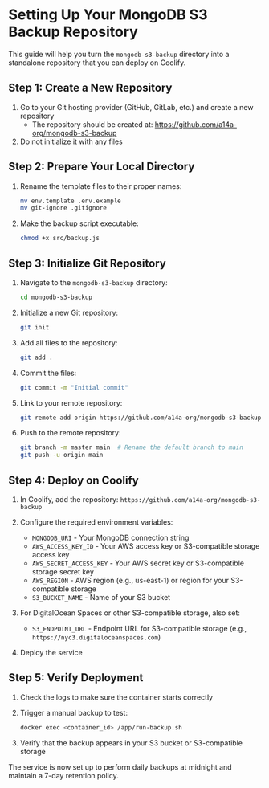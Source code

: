 # Setting Up Your MongoDB S3 Backup Repository

This guide will help you turn the `mongodb-s3-backup` directory into a standalone repository that you can deploy on Coolify.

## Step 1: Create a New Repository

1. Go to your Git hosting provider (GitHub, GitLab, etc.) and create a new repository
   - The repository should be created at: https://github.com/a14a-org/mongodb-s3-backup
2. Do not initialize it with any files

## Step 2: Prepare Your Local Directory

1. Rename the template files to their proper names:
   ```bash
   mv env.template .env.example
   mv git-ignore .gitignore
   ```

2. Make the backup script executable:
   ```bash
   chmod +x src/backup.js
   ```

## Step 3: Initialize Git Repository

1. Navigate to the `mongodb-s3-backup` directory:
   ```bash
   cd mongodb-s3-backup
   ```

2. Initialize a new Git repository:
   ```bash
   git init
   ```

3. Add all files to the repository:
   ```bash
   git add .
   ```

4. Commit the files:
   ```bash
   git commit -m "Initial commit"
   ```

5. Link to your remote repository:
   ```bash
   git remote add origin https://github.com/a14a-org/mongodb-s3-backup.git
   ```

6. Push to the remote repository:
   ```bash
   git branch -m master main  # Rename the default branch to main
   git push -u origin main
   ```

## Step 4: Deploy on Coolify

1. In Coolify, add the repository: `https://github.com/a14a-org/mongodb-s3-backup`
2. Configure the required environment variables:
   - `MONGODB_URI` - Your MongoDB connection string
   - `AWS_ACCESS_KEY_ID` - Your AWS access key or S3-compatible storage access key
   - `AWS_SECRET_ACCESS_KEY` - Your AWS secret key or S3-compatible storage secret key
   - `AWS_REGION` - AWS region (e.g., us-east-1) or region for your S3-compatible storage
   - `S3_BUCKET_NAME` - Name of your S3 bucket

3. For DigitalOcean Spaces or other S3-compatible storage, also set:
   - `S3_ENDPOINT_URL` - Endpoint URL for S3-compatible storage (e.g., `https://nyc3.digitaloceanspaces.com`)

4. Deploy the service

## Step 5: Verify Deployment

1. Check the logs to make sure the container starts correctly
2. Trigger a manual backup to test:
   ```bash
   docker exec <container_id> /app/run-backup.sh
   ```

3. Verify that the backup appears in your S3 bucket or S3-compatible storage

The service is now set up to perform daily backups at midnight and maintain a 7-day retention policy. 